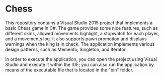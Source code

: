 # Chess

This repository contains a Visual Studio 2015 project that implements a basic Chess game in C#. The game
provides some nice features, such as different skins, allowed movements highlight, a stopwatch for
each player, and a movements log. It also supports pawn promotion and displays warnings when the king
is in check. The application implements various design patterns, such as Memento, Singleton, and Iterator.

In order to execute the application, you can open the project using Visual Studio and execute it
within the IDE; you can also run the application by means of the executable file that is located
in the "bin" folder.
